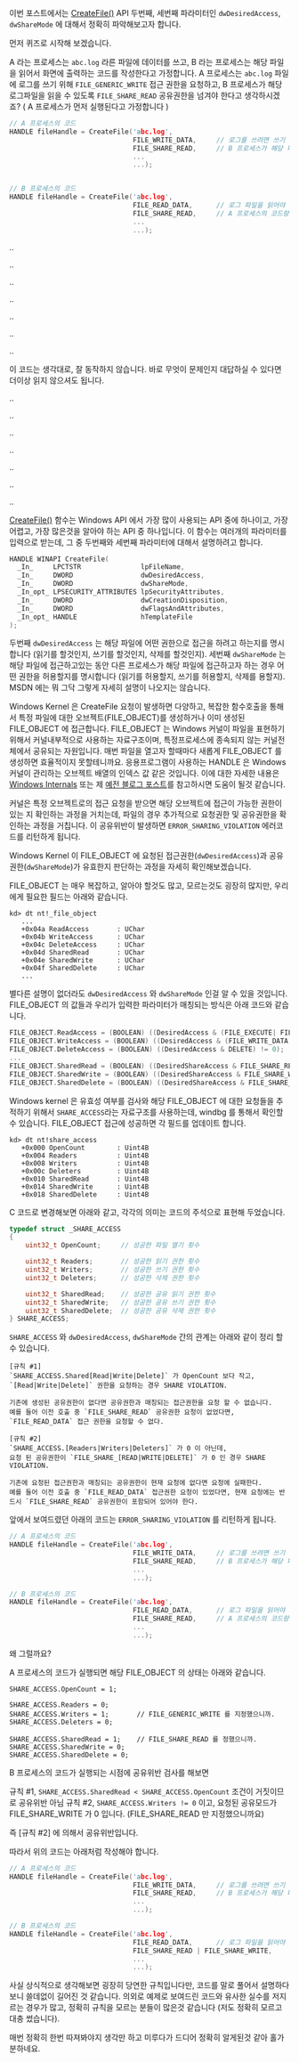 

이번 포스트에서는 [CreateFile()](https://msdn.microsoft.com/en-us/library/windows/desktop/aa363858(v=vs.85).aspx) API 두번째, 세번째 파라미터인 `dwDesiredAccess`, `dwShareMode` 에 대해서 정확히 파악해보고자 합니다.

먼저 퀴즈로 시작해 보겠습니다. 

A 라는 프로세스는 `abc.log` 라른 파일에 데이터를 쓰고, B 라는 프로세스는 해당 파일을 읽어서 화면에 출력하는 코드를 작성한다고 가정합니다.
A 프로세스는 `abc.log` 파일에 로그를 쓰기 위해 `FILE_GENERIC_WRITE` 접근 권한을 요청하고, B 프로세스가 해당 로그파일을 읽을 수 있도록 `FILE_SHARE_READ` 공유권한을 넘겨야 한다고 생각하시겠죠?
( A 프로세스가 먼저 실행된다고 가정합니다 )


```c
// A 프로세스의 코드
HANDLE fileHandle = CreateFile('abc.log',
                               FILE_WRITE_DATA,     // 로그를 쓰려면 쓰기 권한으로 파일을 열어야죠.
                               FILE_SHARE_READ,     // B 프로세스가 해당 파일을 읽어야 하니까 `공유 읽기` 를.
                               ...
                               ...);


// B 프로세스의 코드
HANDLE fileHandle = CreateFile('abc.log',
                               FILE_READ_DATA,      // 로그 파일을 읽어야 하니까
                               FILE_SHARE_READ,     // A 프로세스의 코드랑 그냥 같은걸로???
                               ...
                               ...);
```

..

..

..

..

..

..

..

이 코드는 생각대로, 잘 동작하지 않습니다. 바로 무엇이 문제인지 대답하실 수 있다면 더이상 읽지 않으셔도 됩니다.

..

..

..

..

..

..

..



[CreateFile()](https://msdn.microsoft.com/en-us/library/windows/desktop/aa363858(v=vs.85).aspx) 함수는 Windows API 에서 가장 많이 사용되는 API 중에 하나이고, 가장 어렵고, 가장 많은것을 알아야 하는 API 중 하나입니다. 이 함수는 여러개의 파라미터를 입력으로 받는데, 그 중 두번째와 세번째 파라미터에 대해서 설명하려고 합니다.

```c
HANDLE WINAPI CreateFile(
  _In_     LPCTSTR               lpFileName,
  _In_     DWORD                 dwDesiredAccess,
  _In_     DWORD                 dwShareMode,
  _In_opt_ LPSECURITY_ATTRIBUTES lpSecurityAttributes,
  _In_     DWORD                 dwCreationDisposition,
  _In_     DWORD                 dwFlagsAndAttributes,
  _In_opt_ HANDLE                hTemplateFile
);
```


두번째 `dwDesiredAccess` 는 해당 파일에 어떤 권한으로 접근을 하려고 하는지를 명시합니다 (읽기를 할것인지, 쓰기를 할것인지, 삭제를 할것인지). 세번째 `dwShareMode` 는 해당 파일에 접근하고있는 동안 다른 프로세스가 해당 파일에 접근하고자 하는 경우 어떤 권한을 허용할지를 명시합니다 (읽기를 허용할지, 쓰기를 허용할지, 삭제를 용할지). MSDN 에는 뭐 그닥 그렇게 자세히 설명이 나오지는 않습니다. 

Windows Kernel 은 CreateFile 요청이 발생하면 다양하고, 복잡한 함수호출을 통해서 특정 파일에 대한 오브젝트(FILE_OBJECT)를 생성하거나 이미 생성된 FILE_OBJECT 에 접근합니다. 
FILE_OBJECT 는 Windows 커널이 파일을 표현하기 위해서 커널내부적으로 사용하는 자료구조이며, 특정프로세스에 종속되지 않는 커널전체에서 공유되는 자원입니다. 매번 파일을 열고자 할때마다 새롭게 FILE_OBJECT 를 생성하면 효율적이지 못할테니까요.
응용프로그램이 사용하는 HANDLE 은 Windows 커널이 관리하는 오브젝트 배열의 인덱스 값 같은 것입니다. 이에 대한 자세한 내용은 [Windows Internals](https://technet.microsoft.com/en-us/sysinternals/bb963901.aspx) 또는 제 [예전 블로그 포스트](http://egloos.zum.com/somma/v/2947301)를 참고하시면 도움이 될것 같습니다.

커널은 특정 오브젝트로의 접근 요청을 받으면 해당 오브젝트에 접근이 가능한 권한이 있는 지 확인하는 과정을 거치는데, 파일의 경우 추가적으로 요청권한 및 공유권한을 확인하는 과정을 거칩니다. 
이 공유위반이 발생하면 `ERROR_SHARING_VIOLATION` 에러코드를 리턴하게 됩니다.

Windows Kernel 이 FILE_OBJECT 에 요청된 접근권한(`dwDesiredAccess`)과 공유권한(`dwShareMode`)가 유효한지 판단하는 과정을 자세히 확인해보겠습니다.

FILE_OBJECT 는 매우 복잡하고, 알아야 할것도 많고, 모르는것도 굉장히 많지만, 우리에게 필요한 필드는 아래와 같습니다.

```text
kd> dt nt!_file_object
   ...
   +0x04a ReadAccess       : UChar
   +0x04b WriteAccess      : UChar
   +0x04c DeleteAccess     : UChar
   +0x04d SharedRead       : UChar
   +0x04e SharedWrite      : UChar
   +0x04f SharedDelete     : UChar
   ...
```

별다른 설명이 없더라도 `dwDesiredAccess` 와 `dwShareMode` 인걸 알 수 있을 것입니다. FILE_OBJECT 의 값들과 우리가 입력한 파라미터가 매칭되는 방식은 아래 코드와 같습니다. 

```c
FILE_OBJECT.ReadAccess = (BOOLEAN) ((DesiredAccess & (FILE_EXECUTE| FILE_READ_DATA)) != 0);
FILE_OBJECT.WriteAccess = (BOOLEAN) ((DesiredAccess & (FILE_WRITE_DATA | FILE_APPEND_DATA)) != 0);
FILE_OBJECT.DeleteAccess = (BOOLEAN) ((DesiredAccess & DELETE) != 0);
...
FILE_OBJECT.SharedRead = (BOOLEAN) ((DesiredShareAccess & FILE_SHARE_READ) != 0);
FILE_OBJECT.SharedWrite = (BOOLEAN) ((DesiredShareAccess & FILE_SHARE_WRITE) != 0);
FILE_OBJECT.SharedDelete = (BOOLEAN) ((DesiredShareAccess & FILE_SHARE_DELETE) != 0);
```

Windows kernel 은 유효성 여부를 검사와 해당 FILE_OBJECT 에 대한 요청들을 추적하기 위해서 `SHARE_ACCESS`라는 자료구조를 사용하는데, windbg 를 통해서 확인할 수 있습니다. FILE_OBJECT 접근에 성공하면 각 필드를 업데이트 합니다. 

```text
kd> dt nt!share_access
   +0x000 OpenCount        : Uint4B
   +0x004 Readers          : Uint4B
   +0x008 Writers          : Uint4B
   +0x00c Deleters         : Uint4B
   +0x010 SharedRead       : Uint4B
   +0x014 SharedWrite      : Uint4B
   +0x018 SharedDelete     : Uint4B
```

C 코드로 변경해보면 아래와 같고, 각각의 의미는 코드의 주석으로 표현해 두었습니다.

```c
typedef struct _SHARE_ACCESS
{
    uint32_t OpenCount;     // 성공한 파일 열기 횟수

    uint32_t Readers;       // 성공한 읽기 권한 횟수
    uint32_t Writers;       // 성공한 쓰기 권한 횟수
    uint32_t Deleters;      // 성공한 삭제 권한 횟수

    uint32_t SharedRead;    // 성공한 공유 읽기 권한 횟수
    uint32_t SharedWrite;   // 성공한 공유 쓰기 권한 횟수
    uint32_t SharedDelete;  // 성공한 공유 삭제 권한 횟수
} SHARE_ACCESS;
```

`SHARE_ACCESS` 와 `dwDesiredAccess`, `dwShareMode` 간의 관계는 아래와 같이 정리 할 수 있습니다. 

```text
[규칙 #1]
`SHARE_ACCESS.Shared[Read|Write|Delete]` 가 OpenCount 보다 작고,
`[Read|Write|Delete]` 권한을 요청하는 경우 SHARE VIOLATION.

기존에 생성된 공유권한이 없다면 공유권한과 매칭되는 접근권한을 요청 할 수 없습니다.
예를 들어 이전 호출 중 `FILE_SHARE_READ` 공유권한 요청이 없었다면, `FILE_READ_DATA` 접근 권한을 요청할 수 없다.

[규칙 #2]
`SHARE_ACCESS.[Readers|Writers|Deleters]` 가 0 이 아닌데,
요청 된 공유권한이 `FILE_SHARE_[READ|WRITE|DELETE]` 가 0 인 경우 SHARE VIOLATION.

기존에 요청된 접근권한과 매칭되는 공유권한이 현재 요청에 없다면 요청에 실패한다.
예를 들어 이전 호출 중 `FILE_READ_DATA` 접근권한 요청이 있었다면, 현재 요청에는 반드시 `FILE_SHARE_READ` 공유권한이 포함되어 있어야 한다.
```

앞에서 보여드렸던 아래의 코드는 `ERROR_SHARING_VIOLATION` 를 리턴하게 됩니다.

```c
// A 프로세스의 코드
HANDLE fileHandle = CreateFile('abc.log',
                               FILE_WRITE_DATA,     // 로그를 쓰려면 쓰기 권한으로 파일을 열어야죠.
                               FILE_SHARE_READ,     // B 프로세스가 해당 파일을 읽어야 하니까 `공유 읽기` 를.
                               ...
                               ...);

// B 프로세스의 코드
HANDLE fileHandle = CreateFile('abc.log',
                               FILE_READ_DATA,      // 로그 파일을 읽어야 하니까
                               FILE_SHARE_READ,     // A 프로세스의 코드랑 그냥 같은걸로???
                               ...
                               ...);
```

왜 그럴까요?

A 프로세스의 코드가 실행되면 해당 FILE_OBJECT 의 상태는 아래와 같습니다. 

```text
SHARE_ACCESS.OpenCount = 1;

SHARE_ACCESS.Readers = 0;
SHARE_ACCESS.Writers = 1;       // FILE_GENERIC_WRITE 를 지정했으니까.
SHARE_ACCESS.Deleters = 0;

SHARE_ACCESS.SharedRead = 1;    // FILE_SHARE_READ 를 정했으니까.
SHARE_ACCESS.SharedWrite = 0;
SHARE_ACCESS.SharedDelete = 0;
```

B 프로세스의 코드가 실행되는 시점에 공유위반 검사를 해보면

규칙 #1, `SHARE_ACCESS.SharedRead < SHARE_ACCESS.OpenCount` 조건이 거짓이므로 공유위반 아님
규칙 #2, `SHARE_ACCESS.Writers != 0` 이고, 요청된 공유모드가 FILE_SHARE_WRITE 가 0 입니다. (FILE_SHARE_READ 만 지정했으니까요)

즉 [규칙 #2] 에 의해서 공유위반입니다. 

따라서 위의 코드는 아래처럼 작성해야 합니다. 

```c
// A 프로세스의 코드
HANDLE fileHandle = CreateFile('abc.log',
                               FILE_WRITE_DATA,     // 로그를 쓰려면 쓰기 권한으로 파일을 열어야죠.
                               FILE_SHARE_READ,     // B 프로세스가 해당 파일을 읽어야 하니까 `공유 읽기` 를.
                               ...
                               ...);

// B 프로세스의 코드
HANDLE fileHandle = CreateFile('abc.log',
                               FILE_READ_DATA,      // 로그 파일을 읽어야 하니까
                               FILE_SHARE_READ | FILE_SHARE_WRITE,
                               ...
                               ...);
```

사실 상식적으로 생각해보면 굉장히 당연한 규칙입니다만, 코드를 말로 풀어서 설명하다보니 쓸데없이 길어진 것 같습니다. 의외로 예제로 보여드린 코드와 유사한 실수를 저지르는 경우가 많고, 정확히 규칙을 모르는 분들이 많은것 같습니다 (저도 정확히 모르고 대충 썼습니다).

매번 정확히 한번 따져봐야지 생각만 하고 미루다가 드디어 정확히 알게된것 같아 홀가분하네요. 
